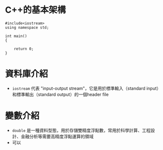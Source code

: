 # C++的基本架構

```cpp=
#include<iostream>
using namespace std;

int main()
{
    
    return 0;
}
```

# 資料庫介紹
+ `iostream` 代表 "input-output stream"，它是用於標準輸入（standard input）和標準輸出（standard output）的一個header file

# 變數介紹
+ `double` 是一種資料型態，用於存儲雙精度浮點數，常用於科學計算、工程設計、金融分析等需要高精度浮點運算的領域
+ 可以
